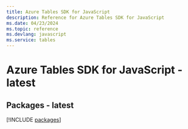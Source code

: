 ```yaml
---
title: Azure Tables SDK for JavaScript
description: Reference for Azure Tables SDK for JavaScript
ms.date: 04/23/2024
ms.topic: reference
ms.devlang: javascript
ms.service: tables
---
```

# Azure Tables SDK for JavaScript - latest
## Packages - latest
[!INCLUDE [packages](tables-index.md)]